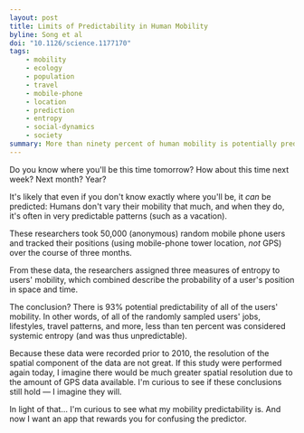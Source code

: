 ```yaml
---
layout: post
title: Limits of Predictability in Human Mobility
byline: Song et al
doi: "10.1126/science.1177170"
tags:
    - mobility
    - ecology
    - population
    - travel
    - mobile-phone
    - location
    - prediction
    - entropy
    - social-dynamics
    - society
summary: More than ninety percent of human mobility is potentially predictable based upon 50,000 users' mobile phone tracking data.
---
```


Do you know where you'll be this time tomorrow? How about this time next week? Next month? Year?

It's likely that even if you don't know exactly where you'll be, it _can_ be predicted: Humans don't vary their mobility that much, and when they do, it's often in very predictable patterns (such as a vacation).

These researchers took 50,000 (anonymous) random mobile phone users and tracked their positions (using mobile-phone tower location, _not_ GPS) over the course of three months.

From these data, the researchers assigned three measures of entropy to users' mobility, which combined describe the probability of a user's position in space and time.

The conclusion? There is 93% potential predictability of all of the users' mobility. In other words, of all of the randomly sampled users' jobs, lifestyles, travel patterns, and more, less than ten percent was considered systemic entropy (and was thus unpredictable).

Because these data were recorded prior to 2010, the resolution of the spatial component of the data are not great. If this study were performed again today, I imagine there would be much greater spatial resolution due to the amount of GPS data available. I'm curious to see if these conclusions still hold — I imagine they will.

In light of that... I'm curious to see what my mobility predictability is. And now I want an app that rewards you for confusing the predictor.
